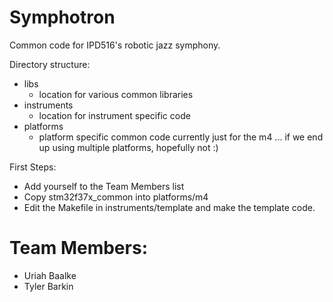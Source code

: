 Symphotron
==========

Common code for IPD516's robotic jazz symphony.

Directory structure:
* libs
  * location for various common libraries
* instruments
  * location for instrument specific code
* platforms 
  * platform specific common code currently just for the m4 ... if we end up using multiple platforms, hopefully not :)

First Steps:
* Add yourself to the Team Members list 
* Copy stm32f37x_common into platforms/m4
* Edit the Makefile in instruments/template and make the template code. 

Team Members:
============
* Uriah Baalke 
* Tyler Barkin







